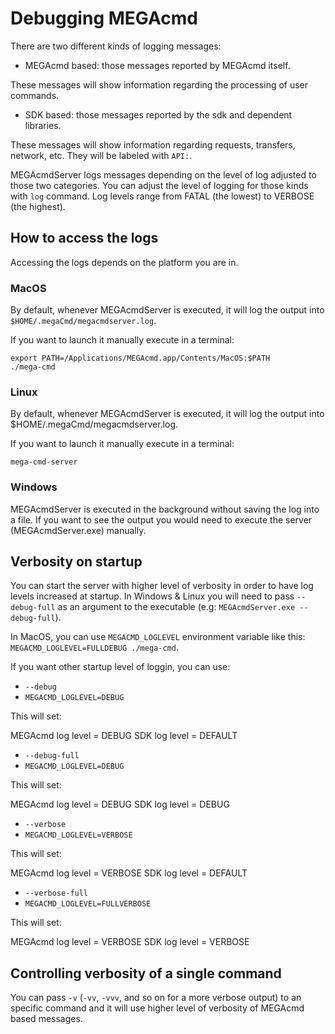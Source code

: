 # Debugging MEGAcmd

There are two different kinds of logging messages:
- MEGAcmd based: those messages reported by MEGAcmd itself.

These messages will show information regarding the processing of user commands.

- SDK based: those messages reported by the sdk and dependent libraries.

These messages will show information regarding requests, transfers, network, etc. 
They will be labeled with `API:`. 

MEGAcmdServer logs messages depending on the level of log adjusted to those
two categories. You can adjust the level of logging for those kinds with `log` command.
Log levels range from FATAL (the lowest) to VERBOSE (the highest).

## How to access the logs

Accessing the logs depends on the platform you are in. 

### MacOS

By default, whenever MEGAcmdServer is executed, it will log the output into 
`$HOME/.megaCmd/megacmdserver.log`. 

If you want to launch it manually execute in a terminal:

```
export PATH=/Applications/MEGAcmd.app/Contents/MacOS:$PATH
./mega-cmd
```

### Linux
By default, whenever MEGAcmdServer is executed, it will log the output into 
$HOME/.megaCmd/megacmdserver.log. 

If you want to launch it manually execute in a terminal:

```
mega-cmd-server
```

### Windows

MEGAcmdServer is executed in the background without saving the log into a file. If you want to 
see the output you would need to execute the server (MEGAcmdServer.exe) manually.

## Verbosity on startup

You can start the server with higher level of verbosity in order to have log levels increased at startup.
In Windows & Linux you will need to pass `--debug-full` as an argument to the executable (e.g: `MEGAcmdServer.exe --debug-full`).

In MacOS, you can use `MEGACMD_LOGLEVEL` environment variable like this: `MEGACMD_LOGLEVEL=FULLDEBUG ./mega-cmd`.

If you want other startup level of loggin, you can use:

* `--debug`
* `MEGACMD_LOGLEVEL=DEBUG`

This will set:

MEGAcmd log level = DEBUG
SDK log level = DEFAULT

* `--debug-full`
* `MEGACMD_LOGLEVEL=DEBUG`

This will set:

MEGAcmd log level = DEBUG
SDK log level = DEBUG

* `--verbose`
* `MEGACMD_LOGLEVEL=VERBOSE`

This will set:

MEGAcmd log level = VERBOSE
SDK log level = DEFAULT

* `--verbose-full`
* `MEGACMD_LOGLEVEL=FULLVERBOSE`

This will set:

MEGAcmd log level = VERBOSE
SDK log level = VERBOSE


## Controlling verbosity of a single command

You can pass `-v` (`-vv`, `-vvv`, and so on for a more verbose output) 
to an specific command and it will use higher level of verbosity of MEGAcmd based messages.

